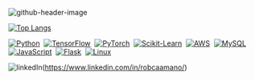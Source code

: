 ![github-header-image](https://github.com/user-attachments/assets/ba0e05be-e833-49d7-ad68-3aafc98e37e7)

<!--
**RobCaamano/RobCaamano** is a ✨ _special_ ✨ repository because its `README.md` (this file) appears on your GitHub profile.

Here are some ideas to get you started:

- 🔭 I’m currently working on ...
- 🌱 I’m currently learning ...
- 👯 I’m looking to collaborate on ...
- 🤔 I’m looking for help with ...
- 💬 Ask me about ...
- 📫 How to reach me: ...
- 😄 Pronouns: ...
- ⚡ Fun fact: ...
-->

[![Top Langs](https://github-readme-stats.vercel.app/api/top-langs/?username=robcaamano&exclude_repo=MLP-vs-CNN-Federal-Reserve-Economic-Data,ResNet50-CNN-Visualization-and-Transfer-Learning&title_color=FFFFFF&bg_color=259890&text_color=FFFFFF)](https://github.com/anuraghazra/github-readme-stats)

<a href="https://www.python.org/" target="_blank"><img src="https://skillicons.dev/icons?i=py" alt="Python"></a>&nbsp;&nbsp;<a href="https://www.tensorflow.org/" target="_blank"><img src="https://skillicons.dev/icons?i=tensorflow" alt="TensorFlow"></a>&nbsp;&nbsp;<a href="https://pytorch.org/" target="_blank"><img src="https://skillicons.dev/icons?i=pytorch" alt="PyTorch"></a>&nbsp;&nbsp;<a href="https://scikit-learn.org/" target="_blank"><img src="https://skillicons.dev/icons?i=sklearn" alt="Scikit-Learn"></a>&nbsp;&nbsp;<a href="https://aws.amazon.com/" target="_blank"><img src="https://skillicons.dev/icons?i=aws" alt="AWS"></a>&nbsp;&nbsp;<a href="https://www.mysql.com/" target="_blank"><img src="https://skillicons.dev/icons?i=mysql" alt="MySQL"></a>&nbsp;&nbsp;<a href="https://www.javascript.com/" target="_blank"><img src="https://skillicons.dev/icons?i=js" alt="JavaScript"></a>&nbsp;&nbsp;<a href="https://flask.palletsprojects.com/" target="_blank"><img src="https://skillicons.dev/icons?i=flask" alt="Flask"></a>&nbsp;&nbsp;<a href="https://www.linux.org/" target="_blank"><img src="https://skillicons.dev/icons?i=linux" alt="Linux"></a>

![linkedIn](https://img.shields.io/badge/LinkedIn-0077B5?style=for-the-badge&logo=linkedin&logoColor=white)(https://www.linkedin.com/in/robcaamano/)
